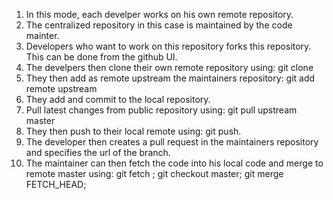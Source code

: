 1. In this mode, each develper works on his own remote repository.
2. The centralized repository in this case is maintained by the code mainter.
3. Developers who want to work on this repository forks this repository. This can be done from the github UI.
4. The develpers then clone their own remote repository using: git clone <repository URL>
5. They then add as remote upstream the maintainers repository: git add remote upstream <maintainers git url>
6. They add and commit to the local repository.
7. Pull latest changes from public repository using: git pull upstream master
8. They then push to their local remote using: git push.
9. The developer then creates a pull request in the maintainers repository and specifies the url of the branch.
10. The maintainer can then fetch the code into his local code and merge to remote master using:
	git fetch <Developer git URL>;
	git checkout master;
	git merge FETCH_HEAD;
